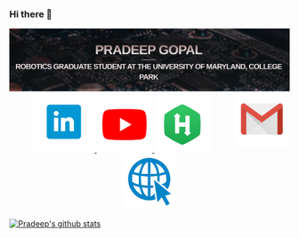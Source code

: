 ### Hi there 👋
<!--

**Pradeep-Gopal/Pradeep-Gopal** is a ✨ _special_ ✨ repository because its `README.md` (this file) appears on your GitHub profile.

-->

<p align="center">
  <img src="https://github.com/Pradeep-Gopal/Pradeep-Gopal/blob/main/Intro.png", style="border:0px;margin:0px;float:right" />
</p>



<p align="center">
  <a href="mailto: pradeepg@terpmail.umd.edu">
  <img src="https://github.com/Pradeep-Gopal/Pradeep-Gopal/blob/main/gmail2.png", style="border:0px;margin:0px;float:right" height = "100" width="100"/>
  </a>


  <a href="https://www.linkedin.com/in/pradeepgopal1997/">
  <img src="https://github.com/Pradeep-Gopal/Pradeep-Gopal/blob/main/linkedin2.png" style=”float:right” height = "110" width="110" />
  </a>
                                                                                      
  <a href="https://www.youtube.com/channel/UCWXz8b-NPmjMEIW5q49Y_eA">
  <img src="https://github.com/Pradeep-Gopal/Pradeep-Gopal/blob/main/youtube.png", style=”float:right”/ height = "100" width="100">
  </a>
  
  <a href="https://www.hackerrank.com/pradeepprachu">
  <img src="https://github.com/Pradeep-Gopal/Pradeep-Gopal/blob/main/hackerrank.jpeg", style=”float:right”/ height = "100" width="100">
  </a>
  
  <a href="https://pradeepgopal.site/">
  <img src="https://github.com/Pradeep-Gopal/Pradeep-Gopal/blob/main/website.png", style=”float:right”/ height = "100" width="100">
  </a>
  
  
</p>

[![Pradeep's github stats](https://github-readme-stats.vercel.app/api?username=Pradeep-Gopal)](https://github.com/anuraghazra/github-readme-stats)


